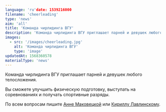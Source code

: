 ```yaml
---
language: 'ru'date: 1539216000
filename: 'cheerleading'
type: 'news'
aim: 'all'
title: 'Команда чирлидинга ВГУ'
description: 'Команда чирлидинга ВГУ приглашает парней и девушек любого телосложения...'
images:
  - src: '/images/cheerleading.jpg'
    alt: 'Команда чирлидинга ВГУ'
    type: 'image'
updatedAt: 1568360578
materialType: 'news'
---
```

Команда чирлидинга ВГУ приглашает парней и девушек любого телосложения.

Вы сможете улучшить физическую подготовку, выступать на соревнованиях и получать спортивные разряды.

По всем вопросам пишите [Анне Маковецкой](https://vk.com/dont_to) или [Кириллу Лавлинскому](https://vk.com/lav_kikiboy).
